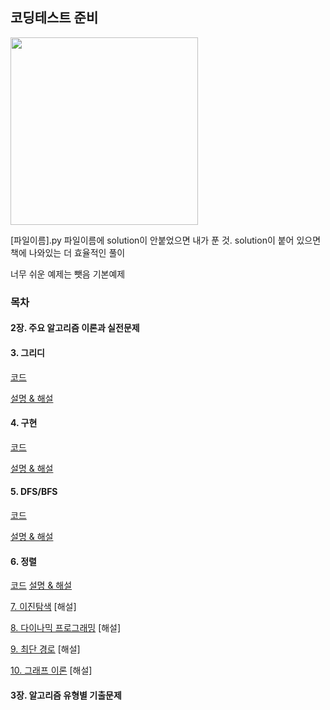 ## 코딩테스트 준비

<img src = "https://user-images.githubusercontent.com/42762236/101512360-42125800-39be-11eb-9bcf-86173de1dada.png" width="300px">



[파일이름].py 파일이름에 solution이 안붙었으면 내가 푼 것. 
solution이 붙어 있으면 책에 나와있는 더 효율적인 풀이

너무 쉬운 예제는 뺏음
기본예제




### 목차

#### 2장. 주요 알고리즘 이론과 실전문제


#### 3. 그리디
[코드](https://github.com/Youngminah/thisiscodingtest/tree/master/3)

[설명 & 해설](https://cau-meng2.tistory.com/70?category=826666)



#### 4. 구현
[코드](https://github.com/Youngminah/thisiscodingtest/tree/master/4)

[설명 & 해설](https://cau-meng2.tistory.com/73?category=826666)

#### 5. DFS/BFS
[코드](https://github.com/Youngminah/thisiscodingtest/tree/master/5)

[설명 & 해설](https://cau-meng2.tistory.com/75?category=826666)


#### 6. 정렬
[코드](https://github.com/Youngminah/thisiscodingtest/tree/master/6)
[설명 & 해설](https://cau-meng2.tistory.com/76?category=826666)

[7. 이진탐색](https://github.com/Youngminah/thisiscodingtest/tree/master/7)
[해설]

[8. 다이나믹 프로그래밍](https://github.com/Youngminah/thisiscodingtest/tree/master/8)
[해설]

[9. 최단 경로](https://github.com/Youngminah/thisiscodingtest/tree/master/9)
[해설]

[10. 그래프 이론](https://github.com/Youngminah/thisiscodingtest/tree/master/10)
[해설]






#### 3장. 알고리즘 유형별 기출문제
